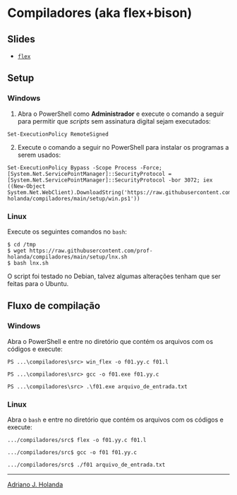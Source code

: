 # Compiladores (aka flex+bison)

## Slides

- [`flex`](https://drive.google.com/file/d/1kWByXIBed08TE1apS7LiLO39NRBF4xKS/view?usp=sharing)

## Setup

### Windows

1. Abra o PowerShell como **Administrador** e execute o comando a seguir
para permitir que _scripts_ sem assinatura digital sejam executados:

```
Set-ExecutionPolicy RemoteSigned
```

2. Execute o comando a seguir no PowerShell para instalar os programas
a serem usados:

```
Set-ExecutionPolicy Bypass -Scope Process -Force; [System.Net.ServicePointManager]::SecurityProtocol = [System.Net.ServicePointManager]::SecurityProtocol -bor 3072; iex ((New-Object System.Net.WebClient).DownloadString('https://raw.githubusercontent.com/prof-holanda/compiladores/main/setup/win.ps1'))
```

### Linux

Execute os seguintes comandos no `bash`:

```
$ cd /tmp
$ wget https://raw.githubusercontent.com/prof-holanda/compiladores/main/setup/lnx.sh
$ bash lnx.sh
```

O script foi testado no Debian, talvez algumas alterações tenham que ser feitas para o 
Ubuntu.

## Fluxo de compilação

### Windows

Abra o PowerShell e entre no diretório que contém os arquivos com os códigos e execute:

```
PS ...\compiladores\src> win_flex -o f01.yy.c f01.l

PS ...\compiladores\src> gcc -o f01.exe f01.yy.c

PS ...\compiladores\src> .\f01.exe arquivo_de_entrada.txt
```

### Linux

Abra o `bash` e entre no diretório que contém os arquivos com os códigos e execute:

```
.../compiladores/src$ flex -o f01.yy.c f01.l

.../compiladores/src$ gcc -o f01 f01.yy.c

.../compiladores/src$ ./f01 arquivo_de_entrada.txt
```

---
[Adriano J. Holanda](https://ajholanda.github.io/)
